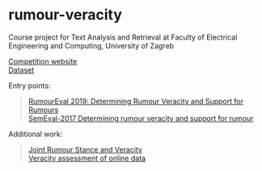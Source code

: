 # rumour-veracity
Course project for Text Analysis and Retrieval at Faculty of Electrical Engineering and Computing, University of Zagreb


[Competition website][1]  \
[Dataset][2] 

Entry points: 
 > [RumourEval 2019: Determining Rumour Veracity and Support for Rumours][3] \
 > [SemEval-2017 Determining rumour veracity and support for rumour][4]


Additional work:
 > [Joint Rumour Stance and Veracity][5] \
 > [Veracity assessment of online data][6]


[1]:https://competitions.codalab.org/competitions/19938
[2]:https://figshare.com/articles/dataset/RumourEval_2019_data/8845580
[3]:https://aclanthology.org/S19-2147.pdf
[4]:https://aclanthology.org/S17-2006.pdf
[5]:https://aclanthology.org/W19-6122.pdf
[6]:https://www.sciencedirect.com/science/article/pii/S0167923619301617




